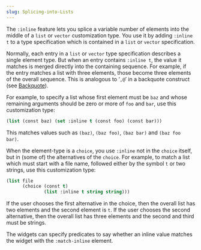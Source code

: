 ```yaml
---
slug: Splicing-into-Lists
---
```


The `:inline` feature lets you splice a variable number of elements into the middle of a `list` or `vector` customization type. You use it by adding `:inline t` to a type specification which is contained in a `list` or `vector` specification.

Normally, each entry in a `list` or `vector` type specification describes a single element type. But when an entry contains `:inline t`, the value it matches is merged directly into the containing sequence. For example, if the entry matches a list with three elements, those become three elements of the overall sequence. This is analogous to ‘`,@`’ in a backquote construct (see [Backquote](Backquote)).

For example, to specify a list whose first element must be `baz` and whose remaining arguments should be zero or more of `foo` and `bar`, use this customization type:

```lisp
(list (const baz) (set :inline t (const foo) (const bar)))
```

This matches values such as `(baz)`, `(baz foo)`, `(baz bar)` and `(baz foo bar)`.

When the element-type is a `choice`, you use `:inline` not in the `choice` itself, but in (some of) the alternatives of the `choice`. For example, to match a list which must start with a file name, followed either by the symbol `t` or two strings, use this customization type:

```lisp
(list file
      (choice (const t)
              (list :inline t string string)))
```

If the user chooses the first alternative in the choice, then the overall list has two elements and the second element is `t`. If the user chooses the second alternative, then the overall list has three elements and the second and third must be strings.

The widgets can specify predicates to say whether an inline value matches the widget with the `:match-inline` element.
